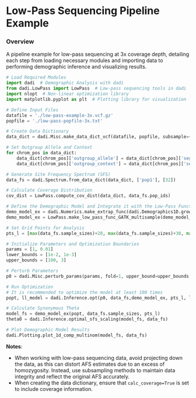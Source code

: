 # Low-Pass Sequencing Pipeline Example

### Overview

A pipeline example for low-pass sequencing at 3x coverage depth, detailing each step from loading necessary modules and importing data to performing demographic inference and visualizing results.

```python
# Load Required Modules
import dadi  # Demographic Analysis with dadi
from dadi.LowPass import LowPass  # Low-pass sequencing tools in dadi
import nlopt  # Non-linear optimization library
import matplotlib.pyplot as plt  # Plotting library for visualization

# Define Input Files
datafile = './low-pass-example-3x.vcf.gz'
popfile = './low-pass-popfile-3x.txt'

# Create Data Dictionary
data_dict = dadi.Misc.make_data_dict_vcf(datafile, popfile, subsample={'pop1': 16}, calc_coverage=True)

# Set Outgroup Allele and Context
for chrom_pos in data_dict:
    data_dict[chrom_pos]['outgroup_allele'] = data_dict[chrom_pos]['segregating'][0]
    data_dict[chrom_pos]['outgroup_context'] = data_dict[chrom_pos]['segregating'][0]

# Generate Site Frequency Spectrum (SFS)
data_fs = dadi.Spectrum.from_data_dict(data_dict, ['pop1'], [32])

# Calculate Coverage Distribution
cov_dist = LowPass.compute_cov_dist(data_dict, data_fs.pop_ids)

# Define the Demographic Model and Integrate it with the Low-Pass Function
demo_model_ex = dadi.Numerics.make_extrap_func(dadi.Demographics1D.growth)
demo_model_ex = LowPass.make_low_pass_func_GATK_multisample(demo_model_ex, cov_dist, data_fs.pop_ids, [40], [32], 1e-2)

# Set Grid Points for Analysis
pts_l = [max(data_fs.sample_sizes)+20, max(data_fs.sample_sizes)+30, max(data_fs.sample_sizes)+40]

# Initialize Parameters and Optimization Boundaries
params = [1, 0.01]
lower_bounds = [1e-2, 1e-3]
upper_bounds = [100, 3]

# Perturb Parameters
p0 = dadi.Misc.perturb_params(params, fold=1, upper_bound=upper_bounds, lower_bound=lower_bounds)

# Run Optimization
# It is recommended to optimize the model at least 100 times
popt, ll_model = dadi.Inference.opt(p0, data_fs,demo_model_ex, pts_l, lower_bound=lower_bounds, upper_bound=upper_bounds, maxeval=600, verbose=0)

# Calculate Synonymous Theta
model_fs = demo_model_ex(popt, data_fs.sample_sizes, pts_l)
theta0 = dadi.Inference.optimal_sfs_scaling(model_fs, data_fs)

# Plot Demographic Model Results
dadi.Plotting.plot_1d_comp_multinom(model_fs, data_fs)
```

**Notes**:
- When working with low-pass sequencing data, avoid projecting down the data, as this can distort AFS estimates due to an excess of homozygosity. Instead, use subsampling methods to maintain data integrity and reflect the original AFS accurately.
- When creating the data dictionary, ensure that `calc_coverage=True` is set to include coverage information.